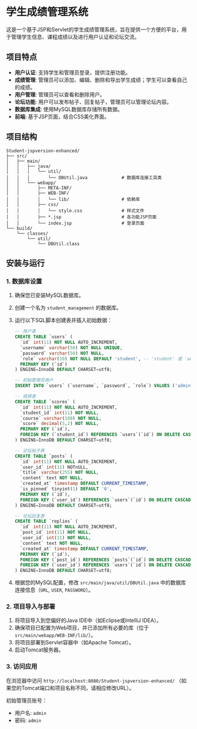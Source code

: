 # 学生成绩管理系统

这是一个基于JSP和Servlet的学生成绩管理系统，旨在提供一个方便的平台，用于管理学生信息、课程成绩以及进行用户认证和论坛交流。




## 项目特点

- **用户认证**: 支持学生和管理员登录，提供注册功能。
- **成绩管理**: 管理员可以添加、编辑、删除和导出学生成绩；学生可以查看自己的成绩。
- **用户管理**: 管理员可以查看和删除用户。
- **论坛功能**: 用户可以发布帖子、回复帖子，管理员可以管理论坛内容。
- **数据库集成**: 使用MySQL数据库存储所有数据。
- **前端**: 基于JSP页面，结合CSS美化界面。




## 项目结构

```
Student-jspversion-enhanced/
├── src/
│   ├── main/
│   │   ├── java/
│   │   │   └── util/
│   │   │       └── DBUtil.java             # 数据库连接工具类
│   │   └── webapp/
│   │       ├── META-INF/
│   │       ├── WEB-INF/
│   │       │   └── lib/                    # 依赖库
│   │       ├── css/
│   │       │   └── style.css               # 样式文件
│   │       ├── *.jsp                       # 各功能JSP页面
│   │       └── index.jsp                   # 登录页面
└── build/
    └── classes/
        └── util/
            └── DBUtil.class
```




## 安装与运行

### 1. 数据库设置

1.  确保您已安装MySQL数据库。
2.  创建一个名为 `student_management` 的数据库。
3.  运行以下SQL脚本创建表并插入初始数据：

    ```sql
    -- 用户表
    CREATE TABLE `users` (
      `id` int(11) NOT NULL AUTO_INCREMENT,
      `username` varchar(50) NOT NULL UNIQUE,
      `password` varchar(50) NOT NULL,
      `role` varchar(10) NOT NULL DEFAULT 'student', -- 'student' 或 'admin'
      PRIMARY KEY (`id`)
    ) ENGINE=InnoDB DEFAULT CHARSET=utf8;

    -- 初始管理员用户
    INSERT INTO `users` (`username`, `password`, `role`) VALUES ('admin', 'admin', 'admin');

    -- 成绩表
    CREATE TABLE `scores` (
      `id` int(11) NOT NULL AUTO_INCREMENT,
      `student_id` int(11) NOT NULL,
      `course` varchar(100) NOT NULL,
      `score` decimal(5,2) NOT NULL,
      PRIMARY KEY (`id`),
      FOREIGN KEY (`student_id`) REFERENCES `users`(`id`) ON DELETE CASCADE
    ) ENGINE=InnoDB DEFAULT CHARSET=utf8;

    -- 论坛帖子表
    CREATE TABLE `posts` (
      `id` int(11) NOT NULL AUTO_INCREMENT,
      `user_id` int(11) NOTnULL,
      `title` varchar(255) NOT NULL,
      `content` text NOT NULL,
      `created_at` timestamp DEFAULT CURRENT_TIMESTAMP,
      `is_pinned` tinyint(1) DEFAULT '0',
      PRIMARY KEY (`id`),
      FOREIGN KEY (`user_id`) REFERENCES `users`(`id`) ON DELETE CASCADE
    ) ENGINE=InnoDB DEFAULT CHARSET=utf8;

    -- 论坛回复表
    CREATE TABLE `replies` (
      `id` int(11) NOT NULL AUTO_INCREMENT,
      `post_id` int(11) NOT NULL,
      `user_id` int(11) NOT NULL,
      `content` text NOT NULL,
      `created_at` timestamp DEFAULT CURRENT_TIMESTAMP,
      PRIMARY KEY (`id`),
      FOREIGN KEY (`post_id`) REFERENCES `posts`(`id`) ON DELETE CASCADE,
      FOREIGN KEY (`user_id`) REFERENCES `users`(`id`) ON DELETE CASCADE
    ) ENGINE=InnoDB DEFAULT CHARSET=utf8;
    ```

4.  根据您的MySQL配置，修改 `src/main/java/util/DBUtil.java` 中的数据库连接信息（`URL`, `USER`, `PASSWORD`）。

### 2. 项目导入与部署

1.  将项目导入到您偏好的Java IDE中（如Eclipse或IntelliJ IDEA）。
2.  确保项目已配置为Web项目，并已添加所有必要的库（位于 `src/main/webapp/WEB-INF/lib/`）。
3.  将项目部署到Servlet容器中（如Apache Tomcat）。
4.  启动Tomcat服务器。

### 3. 访问应用

在浏览器中访问 `http://localhost:8080/Student-jspversion-enhanced/` （如果您的Tomcat端口和项目名称不同，请相应修改URL）。

初始管理员账号：
- 用户名: `admin`
- 密码: `admin`


